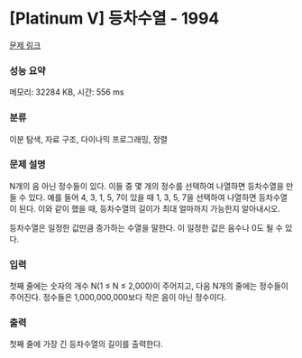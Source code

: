 # [Platinum V] 등차수열 - 1994 

[문제 링크](https://www.acmicpc.net/problem/1994) 

### 성능 요약

메모리: 32284 KB, 시간: 556 ms

### 분류

이분 탐색, 자료 구조, 다이나믹 프로그래밍, 정렬

### 문제 설명

<p>N개의 음 아닌 정수들이 있다. 이들 중 몇 개의 정수를 선택하여 나열하면 등차수열을 만들 수 있다. 예를 들어 4, 3, 1, 5, 7이 있을 때 1, 3, 5, 7을 선택하여 나열하면 등차수열이 된다. 이와 같이 했을 때, 등차수열의 길이가 최대 얼마까지 가능한지 알아내시오.</p>

<p>등차수열은 일정한 값만큼 증가하는 수열을 말한다. 이 일정한 값은 음수나 0도 될 수 있다.</p>

### 입력 

 <p>첫째 줄에는 숫자의 개수 N(1 ≤ N ≤ 2,000)이 주어지고, 다음 N개의 줄에는 정수들이 주어진다. 정수들은 1,000,000,000보다 작은 음이 아닌 정수이다.</p>

### 출력 

 <p>첫째 줄에 가장 긴 등차수열의 길이를 출력한다.</p>

